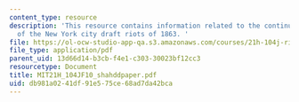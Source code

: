 ```yaml
---
content_type: resource
description: 'This resource contains information related to the continued violence
  of the New York city draft riots of 1863. '
file: https://ol-ocw-studio-app-qa.s3.amazonaws.com/courses/21h-104j-riots-strikes-and-conspiracies-in-american-history-fall-2010/db981a0241df91e575ce68ad7da42bca_MIT21H_104JF10_shahddpaper.pdf
file_type: application/pdf
parent_uid: 13d66d14-b3cb-f4e1-c303-30023bf12cc3
resourcetype: Document
title: MIT21H_104JF10_shahddpaper.pdf
uid: db981a02-41df-91e5-75ce-68ad7da42bca
---
```

